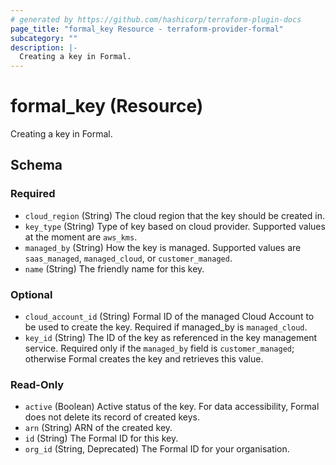 ```yaml
---
# generated by https://github.com/hashicorp/terraform-plugin-docs
page_title: "formal_key Resource - terraform-provider-formal"
subcategory: ""
description: |-
  Creating a key in Formal.
---
```


# formal_key (Resource)

Creating a key in Formal.



<!-- schema generated by tfplugindocs -->
## Schema

### Required

- `cloud_region` (String) The cloud region that the key should be created in.
- `key_type` (String) Type of key based on cloud provider. Supported values at the moment are `aws_kms`.
- `managed_by` (String) How the key is managed. Supported values are `saas_managed`, `managed_cloud`, or `customer_managed`.
- `name` (String) The friendly name for this key.

### Optional

- `cloud_account_id` (String) Formal ID of the managed Cloud Account to be used to create the key. Required if managed_by is `managed_cloud`.
- `key_id` (String) The ID of the key as referenced in the key management service. Required only if the `managed_by` field is `customer_managed`; otherwise Formal creates the key and retrieves this value.

### Read-Only

- `active` (Boolean) Active status of the key. For data accessibility, Formal does not delete its record of created keys.
- `arn` (String) ARN of the created key.
- `id` (String) The Formal ID for this key.
- `org_id` (String, Deprecated) The Formal ID for your organisation.


